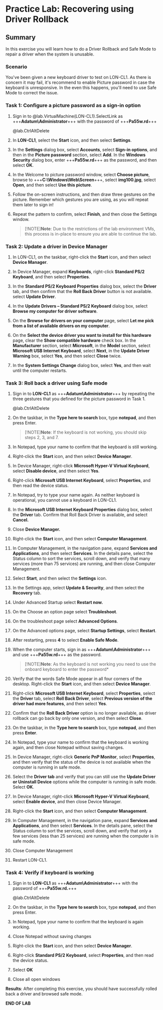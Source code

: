 # Practice Lab: Recovering using Driver Rollback

## Summary

In this exercise you will learn how to do a Driver Rollback and Safe Mode to
repair a driver when the system is unusable.

### Scenario

You've been given a new keyboard driver to test on LON-CL1. As there is concern
it may fail, it's recommend to enable Picture password in case the keyboard is
unresponsive. In the even this happens, you'll need to use Safe Mode to correct
the issue.

### Task 1: Configure a picture password as a sign-in option

1.  Sign in to @lab.VirtualMachine(LON-CL1).SelectLink as +++**Adatum\\Administrator**+++ with the password of
    +++**Pa55w.rd**+++

    @lab.CtrlAltDelete

2.  In **LON-CL1**, select the **Start** icon, and then select **Settings**.

3.  In the **Settings** dialog box, select **Accounts**, select **Sign-in
    options**, and then in the **Picture password** section, select **Add**. In
    the **Windows Security** dialog box, enter +++**Pa55w.rd**+++ as the password, and
    then select **OK**.

4.  In the Welcome to picture password window, select **Choose picture**, browse
    to +++**C:\\Windows\\Web\\Screen**+++, select **img100.jpg**, select **Open**, and
    then select **Use this picture**.

5.  Follow the on-screen instructions, and then draw three gestures on the
    picture. Remember which gestures you are using, as you will repeat them
    later to sign in!

6.  Repeat the pattern to confirm, select **Finish**, and then close the
    Settings window.

    >[!NOTE]**Note**: Due to the restrictions of the lab environment VMs, this process is
in-place to ensure you are able to continue the lab.

>    

### Task 2: Update a driver in Device Manager

1.  In LON-CL1, on the taskbar, right-click the **Start** icon, and then select
    **Device Manager**.

2.  In Device Manager, expand **Keyboards**, right-click **Standard PS/2
    Keyboard**, and then select **Properties**.

3.  In the **Standard PS/2 Keyboard Properties** dialog box, select the
    **Driver** tab, and then confirm that the **Roll Back Driver** button is not
    available. select **Update Driver**.

4.  In the **Update Drivers – Standard PS/2 Keyboard** dialog box, select
    **Browse my computer for driver software**.

5.  On the **Browse for drivers on your computer** page, select **Let me pick
    from a list of available drivers on my computer**.

6.  On the **Select the device driver you want to install for this hardware**
    page, clear the **Show compatible hardware** check box. In the
    **Manufacturer** section, select **Microsoft**, in the **Model** section,
    select **Microsoft USB Internet Keyboard**, select **Next**, in the **Update
    Driver Warning** box, select **Yes**, and then select **Close** twice.

7.  In the **System Settings Change** dialog box, select **Yes**, and then wait
    until the computer restarts.

>    

### Task 3: Roll back a driver using Safe mode

1.  Sign in to **LON-CL1** as +++**Adatum\\Administrator**+++ by repeating the three
    gestures that you defined for the picture password in Task 1.

    @lab.CtrlAltDelete

2.  On the taskbar, in the **Type here to search** box, type **notepad**, and
    then press Enter.    

    >[!NOTE]**Note**: If the keyboard is not working, you should skip steps 2, 3, and 7.

1.  In Notepad, type your name to confirm that the keyboard is still working.

2.  Right-click the **Start** icon, and then select **Device Manager**.

3.  In Device Manager, right-click **Microsoft Hyper-V Virtual Keyboard**,
    select **Disable device**, and then select **Yes**.

4.  Right-click **Microsoft USB Internet Keyboard**, select **Properties**, and
    then read the device status.

5.  In Notepad, try to type your name again. As neither keyboard is operational,
    you cannot use a keyboard in LON-CL1.

6.  In the **Microsoft USB Internet Keyboard Properties** dialog box, select the
    **Driver** tab. Confirm that Roll Back Driver is available, and select
    **Cancel.**

7.  Close **Device Manager.**

8.  Right-click the **Start** icon, and then select **Computer Management**.

9.  In Computer Management, in the navigation pane, expand **Services and
    Applications**, and then select **Services**. In the details pane, select
    the Status column to sort the services, scroll down, and verify that many
    services (more than 75 services) are running, and then close Computer
    Management.

10. Select **Start**, and then select the **Settings** icon.

11. In the Settings app, select **Update & Security**, and then select the
    **Recovery** tab.

12. Under Advanced Startup select **Restart now.**

13. On the Choose an option page select **Troubleshoot**.

14. On the troubleshoot page select **Advanced Options**.

15. On the Advanced options page, select **Startup Settings**, select
    **Restart**.

16. After restarting, press **4** to select **Enable Safe Mode**.

17. When the computer starts, sign in as +++**Adatum\\Administrator**+++ and use
    +++**Pa55w.rd**+++ as the password.

    >[!NOTE]**Note**: As the keyboard is not working you need to use the onboard keyboard
to enter the password*

1.  Verify that the words Safe Mode appear in all four corners of the desktop.
    Right-click the **Start** icon, and then select **Device Manager**.

2.  Right-click **Microsoft USB Internet Keyboard**, select **Properties**,
    select the **Driver** tab, select **Roll Back Driver**, select **Previous
    version of the driver had more features**, and then select **Yes**.

3.  Confirm that the **Roll Back Driver** option is no longer available, as
    driver rollback can go back by only one version, and then select **Close**.

4.  On the taskbar, in the **Type here to search** box, type **notepad**, and
    then press **Enter**.

5.  In Notepad, type your name to confirm that the keyboard is working again,
    and then close Notepad without saving changes.

6.  In Device Manager, right-click **Generic PnP Monitor**, select
    **Properties**, and then verify that the status of the device is not
    available when the computer is running in safe mode.

7.  Select the **Driver tab** and verify that you can still use the **Update
    Driver or Uninstall Device** options while the computer is running in safe
    mode. Select **OK**.

8.  In Device Manager, right-click **Microsoft Hyper-V Virtual Keyboard**,
    select **Enable device**, and then close Device Manager.

9.  Right-click the **Start** icon, and then select **Computer Management**.

10. In Computer Management, in the navigation pane, expand **Services and
    Applications**, and then select **Services**. In the details pane, select
    the Status column to sort the services, scroll down, and verify that only a
    few services (less than 25 services) are running when the computer is in
    safe mode.

11. Close Computer Management

12. Restart LON-CL1.

 

### Task 4: Verify if keyboard is working

1.  Sign in to **LON-CL1** as +++**Adatum\\Administrator**+++ with the password of
    +++**Pa55w.rd.**+++

    @lab.CtrlAltDelete

2.  On the taskbar, in the **Type here to search** box, type **notepad**, and
    then press Enter.    

3.  In Notepad, type your name to confirm that the keyboard is again working.

4.  Close Notepad without saving changes

5.  Right-click the **Start** icon, and then select **Device Manager**.

6.  Right-click **Standard PS/2 Keyboard**, select **Properties**, and then read
    the device status.

7.  Select **OK**

8.  Close all open windows

 

**Results**: After completing this exercise, you should have successfully rolled
back a driver and browsed safe mode.

**END OF LAB**
